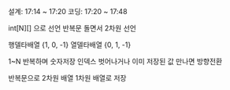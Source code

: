 설계: 17:14 ~ 17:20
코딩: 17:20 ~ 17:48

int[N][] 으로 선언
반복문 돌면서 2차원 선언

행델타배열 {1, 0, -1}
열델타배열 {0, 1, -1}

1~N 반복하며 숫자저장
인덱스 벗어나거나 이미 저장된 값 만나면
방향전환

반복문으로 2차원 배열 1차원 배열로 저장